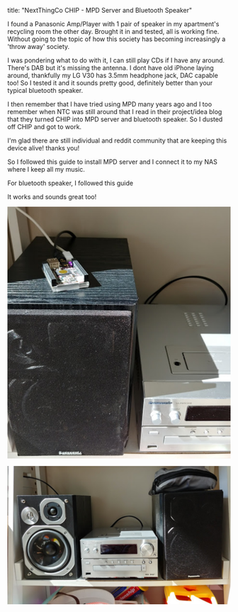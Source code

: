 title: "NextThingCo CHIP - MPD Server and Bluetooth Speaker"

I found a Panasonic Amp/Player with 1 pair of speaker in my apartment's recycling room the other day. Brought it in and tested, all is working fine. Without going to the topic of how this society has becoming increasingly a 'throw away' society.

I was pondering what to do with it, I can still play CDs if I have any around. There's DAB but it's missing the antenna. I dont have old iPhone laying around, thankfully my LG V30 has 3.5mm headphone jack, DAC capable too! So I tested it and it sounds pretty good, definitely better than your typical bluetooth speaker.

I then remember that I have tried using MPD many years ago and I too remember when NTC was still around that I read in their project/idea blog that they turned CHIP into MPD server and bluetooth speaker. So I dusted off CHIP and got to work. 

I'm glad there are still individual and reddit community that are keeping this device alive! thanks you!

So I followed this guide to install MPD server and I connect it to my NAS where I keep all my music.

For bluetooth speaker, I followed this guide 

It works and sounds great too!

![Panasonic Mini Hifi - SC-PMX5](/assets/images/chip1.png)

![CHIP MPD and Bluetooth Sink](/assets/images/chip2.png)



